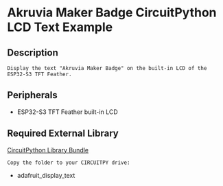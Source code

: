 # Akruvia Maker Badge CircuitPython LCD Text Example
## Description
```
Display the text "Akruvia Maker Badge" on the built-in LCD of the ESP32-S3 TFT Feather.
```
## Peripherals
- ESP32-S3 TFT Feather built-in LCD
## Required External Library
[CircuitPython Library Bundle](https://circuitpython.org/libraries)
```
Copy the folder to your CIRCUITPY drive:
```
- adafruit_display_text
